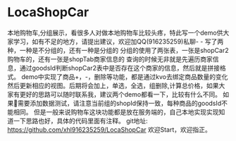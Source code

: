 # LocaShopCar
本地购物车,分组展示，看很多人对做本地购物车比较头疼，特此写一个demo供大家学习，如有不足的地方，请提出建议，欢迎加QQ(916235259)私聊- -
写了两种，一种是不分组的，还有一种是分组的
分组的使用了两张表，一张是shopCar2购物车的，还有一张是shopTab商家信息的
查询的时候无非就是先遍历商家信息，通过goodsId判断shopCar2表中是否存在这个商家的信息，然后就是拼接格式。
demo中实现了商品+，-，删除等功能，都是通过kvo去绑定商品数量的变化然后更新相应的视图。后期将会加上，单选，全选，组删除,计算总价格，如果大家有更好的思路可以随时联系我，建议两个demo都看一下，比较有什么不同。
如果需要添加数据测试，请注意当前组的shopId保持一致，每种商品的goodsId不能相同。
但是一般来说购物车这块功能都是放在服务端的，自己本地实现实现知道一下思路也好，具体的代码里面有注释。 git地址: https://github.com/xhl916235259/LocaShopCar  欢迎Start，欢迎指正。
